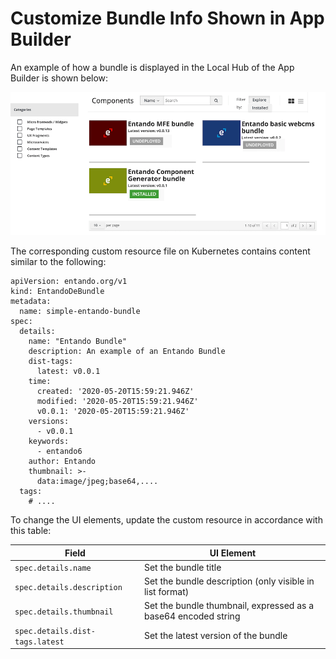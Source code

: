 # Customize Bundle Info Shown in App Builder

An example of how a bundle is displayed in the Local Hub of the App Builder is shown below:

![Hub user interface in Entando App Builder](./img/local-hub-page.png)


The corresponding custom resource file on Kubernetes contains content similar to the following:

```
apiVersion: entando.org/v1
kind: EntandoDeBundle
metadata:
  name: simple-entando-bundle
spec:
  details:
    name: "Entando Bundle"
    description: An example of an Entando Bundle
    dist-tags:
      latest: v0.0.1
    time:
      created: '2020-05-20T15:59:21.946Z'
      modified: '2020-05-20T15:59:21.946Z'
      v0.0.1: '2020-05-20T15:59:21.946Z'
    versions:
      - v0.0.1
    keywords:
      - entando6
    author: Entando
    thumbnail: >-
      data:image/jpeg;base64,....
  tags:
    # ....
```

To change the UI elements, update the custom resource in accordance with this table:

| Field                           | UI Element                                                                | 
|---------------------------------|---------------------------------------------------------------------------|
| `spec.details.name`             | Set the bundle title                                                      |
| `spec.details.description`      | Set the bundle description (only visible in list format)                  |
| `spec.details.thumbnail`        | Set the bundle thumbnail, expressed as a base64 encoded string            |
| `spec.details.dist-tags.latest` | Set the latest version of the bundle                                      |
